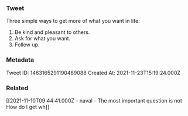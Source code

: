 ### Tweet
Three simple ways to get more of what you want in life:

1) Be kind and pleasant to others.
2) Ask for what you want.
3) Follow up.

### Metadata
Tweet ID: 1463165291190489088
Created At: 2021-11-23T15:19:24.000Z

### Related
[[2021-11-10T09:44:41.000Z - naval - The most important question is not How do I get wh]]

